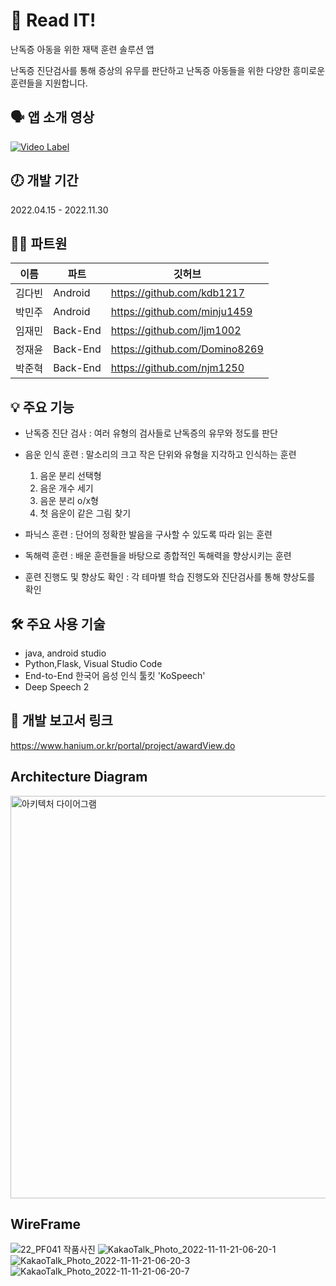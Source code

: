 # 📗 Read IT! 
난독증 아동을 위한 재택 훈련 솔루션 앱

난독증 진단검사를 통해 증상의 유무를 판단하고 난독증 아동들을 위한 다양한 흥미로운 훈련들을 지원합니다.

## 🗣️ 앱 소개 영상 
[![Video Label](http://img.youtube.com/vi/YmOa3uJnWNo/0.jpg)](https://www.youtube.com/watch?v=YmOa3uJnWNo&t=1s)


## 🕖 개발 기간
2022.04.15 - 2022.11.30

## 🧑‍💻 파트원

|이름|파트|깃허브|
|---|---|----|
|김다빈|Android|https://github.com/kdb1217|
|박민주|Android|https://github.com/minju1459|
|임재민|Back-End|https://github.com/ljm1002|
|정재윤|Back-End|https://github.com/Domino8269|
|박준혁|Back-End|https://github.com/njm1250|

## 💡 주요 기능
- 난독증 진단 검사 : 여러 유형의 검사들로 난독증의 유무와 정도를 판단

- 음운 인식 훈련 : 말소리의 크고 작은 단위와 유형을 지각하고 인식하는 훈련
   1. 음운 분리 선택형
   2. 음운 개수 세기
   3. 음운 분리 o/x형
   4. 첫 음운이 같은 그림 찾기

- 파닉스 훈련 : 단어의 정확한 발음을 구사할 수 있도록 따라 읽는 훈련

- 독해력 훈련 : 배운 훈련들을 바탕으로 종합적인 독해력을 향상시키는 훈련

- 훈련 진행도 및 향상도 확인 : 각 테마별 학습 진행도와 진단검사를 통해 향상도를 확인

## 🛠️ 주요 사용 기술
- java, android studio
- Python,Flask, Visual Studio Code
- End-to-End 한국어 음성 인식 툴킷 'KoSpeech'
- Deep Speech 2

## 🔗 개발 보고서 링크
https://www.hanium.or.kr/portal/project/awardView.do

## Architecture Diagram
<img width="644" alt="아키텍처 다이어그램" src="https://user-images.githubusercontent.com/84852135/204695038-0c71a3eb-8eae-4de1-bb01-143a58a73a53.png">

## WireFrame
 ![22_PF041 작품사진](https://user-images.githubusercontent.com/84852135/204695456-3c6e9fbe-ce55-4d56-b307-7d3fcfb9c0e4.png)                    ![KakaoTalk_Photo_2022-11-11-21-06-20-1](https://user-images.githubusercontent.com/84852135/204695499-3e70e48f-d8e3-4deb-8ebb-06c92a1a294a.png)
![KakaoTalk_Photo_2022-11-11-21-06-20-3](https://user-images.githubusercontent.com/84852135/204697937-545c6cbb-ed9d-43b6-8867-bff1968cefb0.png)
![KakaoTalk_Photo_2022-11-11-21-06-20-7](https://user-images.githubusercontent.com/84852135/204697942-32f959f0-0d8b-47ae-a10a-6e324a47beb3.png)




